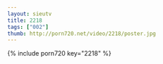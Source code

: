 ```yaml
--- 
layout: sieutv
title: 2218
tags: ["002"]
thumb: http://porn720.net/video/2218/poster.jpg
---
```

{% include porn720 key="2218" %} 
